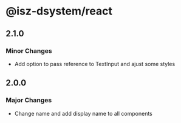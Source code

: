 # @isz-dsystem/react

## 2.1.0

### Minor Changes

- Add option to pass reference to TextInput and ajust some styles

## 2.0.0

### Major Changes

- Change name and add display name to all components
